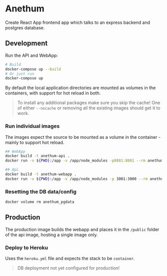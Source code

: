 # Anethum

Create React App frontend app which talks to an express backend and postgres database.

## Development

Run the API and WebApp:

```bash
# Build
docker-compose up --build
# Or just run
docker-compose up
```

By default the local application directories are mounted as volumes in the containers, with support for hot reload in both.

> To install any additional packages make sure you skip the cache!  One of either `--nocache` or removing all the existing images should get it to work.

### Run individual images

The images expect the source to be mounted as a volume in the container - mainly to support hot reload.

```bash
## WebApp
docker build -t anethum-api .
docker run -v ${PWD}:/app -v /app/node_modules -p8881:8881 --rm anethum-api

## Api
docker build -t anethum-webapp .
docker run -v ${PWD}:/app -v /app/node_modules -p 3001:3000 --rm anethum-webapp
```

### Resetting the DB data/config

```bash
docker volume rm anethum_pgdata
```

## Production

The production image builds the webapp and places it in the `/public` folder of the api image, hosting a single image only.

### Deploy to Heroku

Uses the `heroku.yml` file and expects the stack to be `container`.

> DB deployment not yet configured for production!
